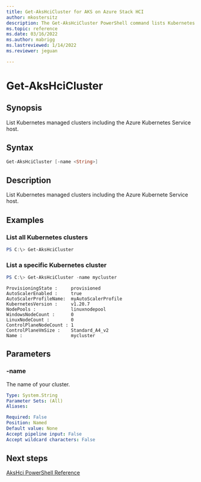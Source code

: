 ```yaml
---
title: Get-AksHciCluster for AKS on Azure Stack HCI
author: mkostersitz
description: The Get-AksHciCluster PowerShell command lists Kubernetes managed clusters including the Azure Kubernetes Service host.
ms.topic: reference
ms.date: 03/16/2022
ms.author: mabrigg 
ms.lastreviewed: 1/14/2022
ms.reviewer: jeguan

---
```


# Get-AksHciCluster

## Synopsis
List Kubernetes managed clusters including the Azure Kubernetes Service host.

## Syntax

```powershell
Get-AksHciCluster [-name <String>]
```

## Description
List Kubernetes managed clusters including the Azure Kubernete Service host.

## Examples

### List all Kubernetes clusters
```powershell
PS C:\> Get-AksHciCluster
```

### List a specific Kubernetes cluster
```powershell
PS C:\> Get-AksHciCluster -name mycluster
```

``` output
ProvisioningState :     provisioned
AutoScalerEnabled :     true
AutoScalerProfileName:  myAutoScalerProfile
KubernetesVersion :     v1.20.7
NodePools :             linuxnodepool
WindowsNodeCount :      0
LinuxNodeCount :        0
ControlPlaneNodeCount : 1
ControlPlaneVmSize :    Standard_A4_v2
Name :                  mycluster
```

## Parameters

### -name
The name of your cluster.

```yaml
Type: System.String
Parameter Sets: (All)
Aliases:

Required: False
Position: Named
Default value: None
Accept pipeline input: False
Accept wildcard characters: False
```
## Next steps

[AksHci PowerShell Reference](index.md)